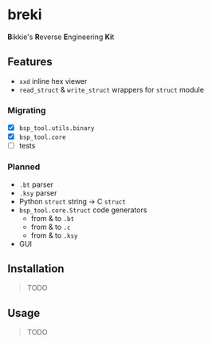 # breki

**B**ikkie's **R**everse **E**ngineering **Ki**t


## Features

 * `xxd` inline hex viewer
 * `read_struct` & `write_struct` wrappers for `struct` module

### Migrating
 - [x] `bsp_tool.utils.binary`
 - [x] `bsp_tool.core`
 - [ ] tests

### Planned

 * `.bt` parser
 * `.ksy` parser
 * Python `struct` string -> C `struct`
 * `bsp_tool.core.Struct` code generators
   - from & to `.bt`
   - from & to `.c`
   - from & to `.ksy`
 * GUI


## Installation

> TODO


## Usage

> TODO
